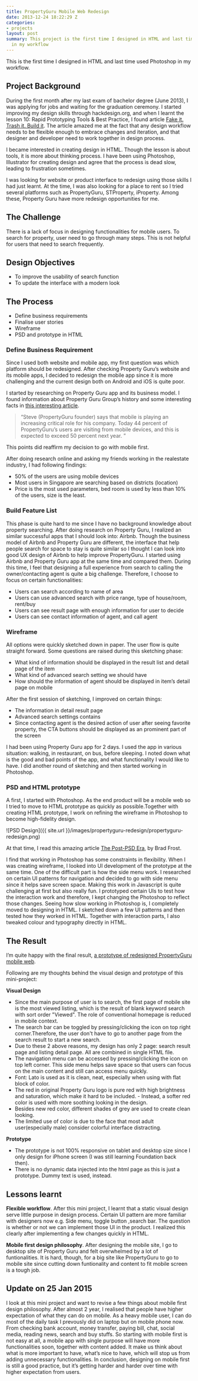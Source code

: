 ```yaml
---
title: PropertyGuru Mobile Web Redesign
date: 2013-12-24 18:22:29 Z
categories:
- projects
layout: post
summary: This project is the first time I designed in HTML and last time used Photoshop
  in my workflow
---
```


This is the first time I designed in HTML and last time used Photoshop in my workflow.

## Project Background

During the first month after my last exam of bachelor degree (June 2013), I was applying for jobs and waiting for the graduation ceremony. I started improving my design skills through hackdesign.org, and when I learnt the lesson 10: Rapid Prototyping Tools & Best Practice, I found article [Fake it. Trash it. Build it](http://blog.42floors.com/fake-it-trash-it-build-it/). The article amazed me at the fact that any design workflow needs to be flexible enough to embrace changes and iteration, and that designer and developer need to work together in design process.

I became interested in creating design in HTML. Though the lesson is about tools, it is more about thinking process. I have been using Photoshop, Illustrator for creating design and agree that the process is dead slow, leading to frustration sometimes. 

I was looking for website or product interface to redesign using those skills I had just learnt. At the time, I was also looking for a place to rent so I tried several platforms such as PropertyGuru, STProperty, iProperty. Among these, Property Guru have more redesign opportunities for me. 

## The Challenge
There is a lack of focus in designing functionalities for mobile users. To search for property, user need to go through many steps. This is not helpful for users that need to search frequently.


## Design Objectives
- To improve the usability of search function
- To update the interface with a modern look


## The Process

-  Define business requirements
-  Finalise user stories
-  Wireframe
-  PSD and prototype in HTML

### Define Business Requirement
Since I used both website and mobile app, my first question was which platform should be redesigned. After checking Property Guru’s website and its mobile apps, I decided to redesign the mobile app since it is more challenging and the current design both on Android and iOS is quite poor.

I started by researching on Property Guru app and its business model. I found information about Property Guru Group’s history and some interesting facts in [this interesting article](https://sg.finance.yahoo.com/news/propertyguru-story-told-co-founder-051121686.html).

>“Steve (PropertyGuru founder) says that mobile is playing an increasing critical role for his company. Today 44 percent of PropertyGuru’s users are visiting from mobile devices, and this is expected to exceed 50 percent next year. ” 

This points did reaffirm my decision to go with mobile first.

After doing research online and asking my friends working in the realestate industry, I had following findings:

-  50% of the users are using mobile devices
-  Most users in Singapore are searching based on districts (location)
-  Price is the most used parameters, bed room is used by less than 10% of the users, size is the least.

### Build Feature List
This phase is quite hard to me since I have no background knowledge about property searching. After doing research on Property Guru, I realized an similar successful apps that I should look into: Airbnb. Though the business model of Airbnb and Property Guru are different, the interface that help people search for space to stay is quite similar so I thought I can look into good UX design of Airbnb to help improve PropertyGuru. I started using Airbnb and Property Guru app at the same time and compared them. During this time, I feel that designing a full experience from search to calling the owner/contacting agent is quite a big challenge. Therefore, I choose to focus on certain functionalities:

-  Users can search according to name of area
-  Users can use advanced search with price range, type of house/room, rent/buy
-  Users can see result page with enough information for user to decide
-  Users can see contact information of agent, and call agent

### Wireframe

All options were quickly sketched down in paper. The user flow is quite straight forward. Some questions are raised during this sketching phase:

-  What kind of information should be displayed in the result list and detail page of the item
-  What kind of advanced search setting we should have
-  How should the information of agent should be displayed in item’s detail page on mobile

After the first session of sketching, I improved on certain things:

-  The information in detail result page
-  Advanced search settings contains
-  Since contacting agent is the desired action of user after seeing favorite property, the CTA buttons should be displayed as an prominent part of the screen

I had been using Property Guru app for 2 days. I used the app in various situation: walking, in restaurant, on bus, before sleeping. I noted down what is the good and bad points of the app, and what functionality I would like to have. I did another round of sketching and then started working in Photoshop.

### PSD and HTML prototype

A first, I started with Photoshop. As the end product will be a mobile web so I tried to move to HTML prototype as quickly as possible.Together with creating HTML prototype, I work on refining the wireframe in Photoshop to become high-fidelity design.

![PSD Design]({{ site.url }}/images/propertyguru-redesign/propertyguru-redesign.png)

At that time, I read this amazing article [The Post-PSD Era](http://bradfrost.com/blog/post/the-post-psd-era/), by Brad Frost. 

I find that working in Photoshop has some constraints in flexibility. When I was creating wireframe, I looked into UI development of the prototype at the same time. One of the difficult part is how the side menu work. I researched on certain UI patterns for navigation and decided to go with side menu since it helps save screen space. Making this work in Javascript is quite challenging at first but also really fun. I prototyped certain UIs to test how the interaction work and therefore, I kept changing the Photoshop to reflect those changes. Seeing how slow working in Photoshop is, I completely moved to designing in HTML. I sketched down a few UI patterns and then tested how they worked in HTML. Together with interaction parts, I also tweaked colour and typography directly in HTML.


## The Result

I’m quite happy with the final result, [a prototype of redesigned PropertyGuru mobile web](http://goo.gl/ZioB9).

Following are my thoughts behind the visual design and prototype of this mini-project:

<strong>Visual Design</strong>

-  Since the main purpose of user is to search, the first page of mobile site is the most viewed listing, which is the result of blank keyword search with sort order "Viewed". The role of conventional homepage is reduced in mobile context.
-  The search bar can be toggled by pressing/clicking the icon on top right corner.Therefore, the user don't have to go to another page from the search result to start a new search.
-  Due to these 2 above reasons, my design has only 2 page: search result page and listing detail page. All are combined in single HTML file. 
-  The navigation menu can be accessed by pressing/clicking the icon on top left corner. This side menu helps save space so that users can focus on the main content and still can access menu quickly.
-  Font: Lato is used as it is clean, neat, especially when using with flat block of color.
-  The red in original Property Guru logo is pure red with high brightness and saturation, which make it hard to be included. -  Instead, a softer red color is used with more soothing looking in the design.
-  Besides new red color, different shades of grey are used to create clean looking. 
-  The limited use of color is due to the face that most adult user(especially male) consider colorful interface distracting.

<strong>Prototype</strong>

-  The prototype is not 100% responsive on tablet and desktop size since I only design for iPhone screen (I was still learning Foundation back then). 
-  There is no dynamic data injected into the html page as this is just a prototype. Dummy text is used, instead.

## Lessons learnt

<strong>Flexible workflow</strong>. After this mini project, I learnt that a static visual design serve little purpose in design process. Certain UI pattern are more familiar with designers now e.g. Side menu, toggle button ,search bar. The question is whether or not we can implement those UI in the product. I realized this clearly after implementing a few changes quickly in HTML.

<strong>Mobile first design philosophy</strong>. After designing the mobile site, I go to desktop site of Property Guru and felt overwhelmed by a  lot of funtionalities. It is hard, though, for a big site like PropertyGuru to go to mobile site since cutting down funtionality and content to fit mobile screen is a tough job.

## Update on 25 Jan 2015

I look at this mini project and want to revise a few things about mobile first design philosophy. After almost 2 year, I realised that people have higher expectation of what they can do on mobile. As a heavy mobile user, I can do most of the daily task I prevously did on laptop but on mobile phone now. From checking bank account, money transfer, paying bill, chat, social media, reading news, search and buy stuffs. So starting with mobile first is not easy at all, a mobile app with single purpose will have more functionalities soon, together with content added. It make us think about what is more important to have, what’s nice to have, which will stop us from adding unnecessary functionalities. In conclusion, designing on mobile first is still a good practice, but it’s getting harder and harder over time with higher expectation from users. 
